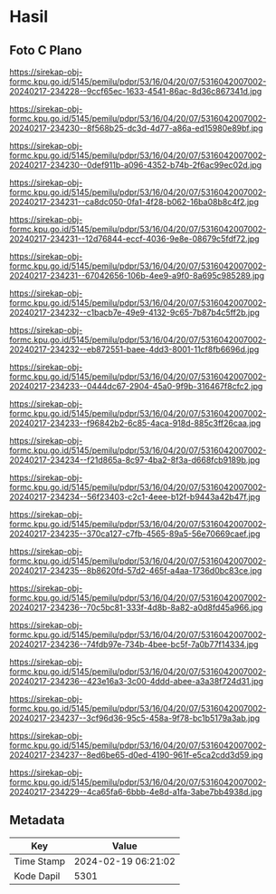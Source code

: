# Hasil

## Foto C Plano

https://sirekap-obj-formc.kpu.go.id/5145/pemilu/pdpr/53/16/04/20/07/5316042007002-20240217-234228--9ccf65ec-1633-4541-86ac-8d36c867341d.jpg

https://sirekap-obj-formc.kpu.go.id/5145/pemilu/pdpr/53/16/04/20/07/5316042007002-20240217-234230--8f568b25-dc3d-4d77-a86a-ed15980e89bf.jpg

https://sirekap-obj-formc.kpu.go.id/5145/pemilu/pdpr/53/16/04/20/07/5316042007002-20240217-234230--0def911b-a096-4352-b74b-2f6ac99ec02d.jpg

https://sirekap-obj-formc.kpu.go.id/5145/pemilu/pdpr/53/16/04/20/07/5316042007002-20240217-234231--ca8dc050-0fa1-4f28-b062-16ba08b8c4f2.jpg

https://sirekap-obj-formc.kpu.go.id/5145/pemilu/pdpr/53/16/04/20/07/5316042007002-20240217-234231--12d76844-eccf-4036-9e8e-08679c5fdf72.jpg

https://sirekap-obj-formc.kpu.go.id/5145/pemilu/pdpr/53/16/04/20/07/5316042007002-20240217-234231--67042656-106b-4ee9-a9f0-8a695c985289.jpg

https://sirekap-obj-formc.kpu.go.id/5145/pemilu/pdpr/53/16/04/20/07/5316042007002-20240217-234232--c1bacb7e-49e9-4132-9c65-7b87b4c5ff2b.jpg

https://sirekap-obj-formc.kpu.go.id/5145/pemilu/pdpr/53/16/04/20/07/5316042007002-20240217-234232--eb872551-baee-4dd3-8001-11cf8fb6696d.jpg

https://sirekap-obj-formc.kpu.go.id/5145/pemilu/pdpr/53/16/04/20/07/5316042007002-20240217-234233--0444dc67-2904-45a0-9f9b-316467f8cfc2.jpg

https://sirekap-obj-formc.kpu.go.id/5145/pemilu/pdpr/53/16/04/20/07/5316042007002-20240217-234233--f96842b2-6c85-4aca-918d-885c3ff26caa.jpg

https://sirekap-obj-formc.kpu.go.id/5145/pemilu/pdpr/53/16/04/20/07/5316042007002-20240217-234234--f21d865a-8c97-4ba2-8f3a-d668fcb9189b.jpg

https://sirekap-obj-formc.kpu.go.id/5145/pemilu/pdpr/53/16/04/20/07/5316042007002-20240217-234234--56f23403-c2c1-4eee-b12f-b9443a42b47f.jpg

https://sirekap-obj-formc.kpu.go.id/5145/pemilu/pdpr/53/16/04/20/07/5316042007002-20240217-234235--370ca127-c7fb-4565-89a5-56e70669caef.jpg

https://sirekap-obj-formc.kpu.go.id/5145/pemilu/pdpr/53/16/04/20/07/5316042007002-20240217-234235--8b8620fd-57d2-465f-a4aa-1736d0bc83ce.jpg

https://sirekap-obj-formc.kpu.go.id/5145/pemilu/pdpr/53/16/04/20/07/5316042007002-20240217-234236--70c5bc81-333f-4d8b-8a82-a0d8fd45a966.jpg

https://sirekap-obj-formc.kpu.go.id/5145/pemilu/pdpr/53/16/04/20/07/5316042007002-20240217-234236--74fdb97e-734b-4bee-bc5f-7a0b77f14334.jpg

https://sirekap-obj-formc.kpu.go.id/5145/pemilu/pdpr/53/16/04/20/07/5316042007002-20240217-234236--423e16a3-3c00-4ddd-abee-a3a38f724d31.jpg

https://sirekap-obj-formc.kpu.go.id/5145/pemilu/pdpr/53/16/04/20/07/5316042007002-20240217-234237--3cf96d36-95c5-458a-9f78-bc1b5179a3ab.jpg

https://sirekap-obj-formc.kpu.go.id/5145/pemilu/pdpr/53/16/04/20/07/5316042007002-20240217-234237--8ed6be65-d0ed-4190-961f-e5ca2cdd3d59.jpg

https://sirekap-obj-formc.kpu.go.id/5145/pemilu/pdpr/53/16/04/20/07/5316042007002-20240217-234229--4ca65fa6-6bbb-4e8d-a1fa-3abe7bb4938d.jpg


## Metadata

| Key        | Value               |
| ---------- | ------------------- |
| Time Stamp | 2024-02-19 06:21:02 |
| Kode Dapil | 5301                |



